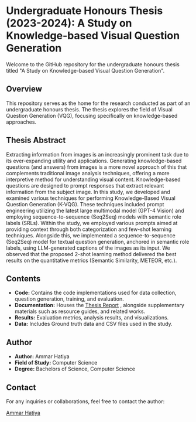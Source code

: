# Undergraduate Honours Thesis (2023-2024): A Study on Knowledge-based Visual Question Generation

Welcome to the GitHub repository for the undergraduate honours thesis titled "A Study on Knowledge-based Visual Question Generation".

## Overview

This repository serves as the home for the research conducted as part of an undergraduate honours thesis. The thesis explores the field of Visual Question Generation (VQG), focusing specifically on knowledge-based approaches.

## Thesis Abstract

Extracting information from images is an increasingly prominent task due to its ever-expanding utility and applications. Generating knowledge-based questions (and answers) from images is a more novel approach of this that complements traditional image analysis techniques, offering a more interpretive method for understanding visual content. Knowledge-based questions are designed to prompt responses that extract relevant information from the subject image. In this study, we developed and examined various techniques for performing Knowledge-Based Visual Question Generation (K-VQG). These techniques included prompt engineering utilizing the latest large multimodal model (GPT-4 Vision) and employing sequence-to-sequence (Seq2Seq) models with semantic role labels (SRLs). Within the study, we employed various prompts aimed at providing context through both categorization and few-shot learning techniques. Alongside this, we implemented a sequence-to-sequence (Seq2Seq) model for textual question generation, anchored in semantic role labels, using LLM-generated captions of the images as its input. We observed that the proposed 2-shot learning method delivered the best results on the quantitative metrics (Semantic Similarity, METEOR, etc.).

## Contents

- **Code:** Contains the code implementations used for data collection, question generation, training, and evaluation.
- **Documentation:** Houses the [Thesis Report](Documentation/Thesis%20Report%20(Ammar%20Hatiya).pdf)
, alongside supplementary materials such as resource guides, and related works.
- **Results:** Evaluation metrics, analysis results, and visualizations.
- **Data:** Includes Ground truth data and CSV files used in the study.

## Author

- **Author:** Ammar Hatiya
- **Field of Study:** Computer Science 
- **Degree:** Bachelors of Science, Computer Science

## Contact

For any inquiries or collaborations, feel free to contact the author:

[Ammar Hatiya](mailto:ammar.hatiya@gmail.com)


